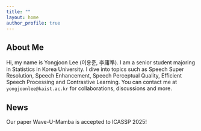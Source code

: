 ```yaml
---
title: ""
layout: home
author_profile: true
---
```


## About Me

Hi, my name is Yongjoon Lee (이용준, 李庸準). I am a senior student majoring in Statistics in Korea University. I dive into topics such as Speech Super Resolution, Speech Enhancement, Speech Perceptual Quality, Efficient Speech Processing and Contrastive Learning. You can contact me at `yongjoonlee@kaist.ac.kr` for collaborations, discussions and more.


## News

Our paper Wave-U-Mamba is accepted to ICASSP 2025! 
